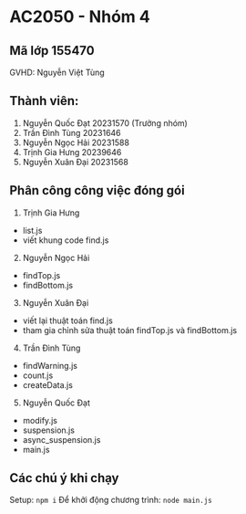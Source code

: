 # AC2050 - Nhóm 4
## Mã lớp 155470
GVHD: Nguyễn Việt Tùng

## Thành viên:
1. Nguyễn Quốc Đạt 20231570 (Trưởng nhóm)
2. Trần Đình Tùng 20231646
3. Nguyễn Ngọc Hải 20231588
4. Trịnh Gia Hưng 20239646
5. Nguyễn Xuân Đại 20231568

## Phân công công việc đóng gói
1. Trịnh Gia Hưng
- list.js
- viết khung code find.js
2. Nguyễn Ngọc Hải
- findTop.js
- findBottom.js
3. Nguyễn Xuân Đại
- viết lại thuật toán find.js
- tham gia chỉnh sửa thuật toán findTop.js và findBottom.js
4. Trần Đình Tùng
- findWarning.js
- count.js
- createData.js
5. Nguyễn Quốc Đạt
- modify.js
- suspension.js
- async_suspension.js
- main.js

## Các chú ý khi chạy
Setup: `npm i`
Để khởi động chương trình: `node main.js`

